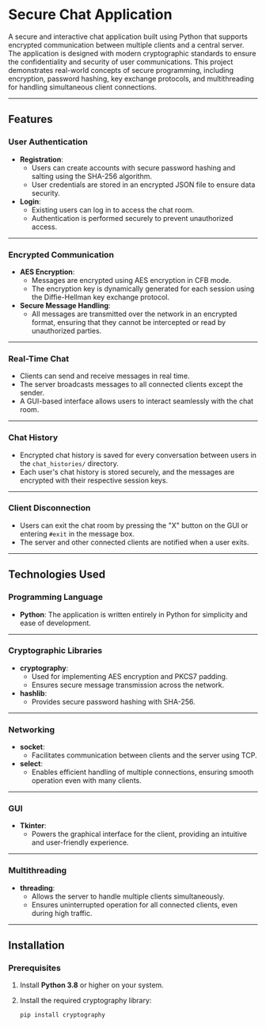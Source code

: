 # Secure Chat Application

A secure and interactive chat application built using Python that supports encrypted communication between multiple clients and a central server. 
The application is designed with modern cryptographic standards to ensure the confidentiality and security of user communications.
This project demonstrates real-world concepts of secure programming, including encryption, password hashing, key exchange protocols, and multithreading for handling simultaneous client connections.

---

## Features

### User Authentication
- **Registration**:
  - Users can create accounts with secure password hashing and salting using the SHA-256 algorithm.
  - User credentials are stored in an encrypted JSON file to ensure data security.
- **Login**:
  - Existing users can log in to access the chat room.
  - Authentication is performed securely to prevent unauthorized access.

---

### Encrypted Communication
- **AES Encryption**:
  - Messages are encrypted using AES encryption in CFB mode.
  - The encryption key is dynamically generated for each session using the Diffie-Hellman key exchange protocol.
- **Secure Message Handling**:
  - All messages are transmitted over the network in an encrypted format, ensuring that they cannot be intercepted or read by unauthorized parties.

---

### Real-Time Chat
- Clients can send and receive messages in real time.
- The server broadcasts messages to all connected clients except the sender.
- A GUI-based interface allows users to interact seamlessly with the chat room.

---

### Chat History
- Encrypted chat history is saved for every conversation between users in the `chat_histories/` directory.
- Each user's chat history is stored securely, and the messages are encrypted with their respective session keys.

---

### Client Disconnection
- Users can exit the chat room by pressing the "X" button on the GUI or entering `#exit` in the message box.
- The server and other connected clients are notified when a user exits.






---



## Technologies Used

### Programming Language
- **Python**: The application is written entirely in Python for simplicity and ease of development.

---

### Cryptographic Libraries
- **cryptography**:
  - Used for implementing AES encryption and PKCS7 padding.
  - Ensures secure message transmission across the network.
- **hashlib**:
  - Provides secure password hashing with SHA-256.

---

### Networking
- **socket**:
  - Facilitates communication between clients and the server using TCP.
- **select**:
  - Enables efficient handling of multiple connections, ensuring smooth operation even with many clients.

---

### GUI
- **Tkinter**:
  - Powers the graphical interface for the client, providing an intuitive and user-friendly experience.

---

### Multithreading
- **threading**:
  - Allows the server to handle multiple clients simultaneously.
  - Ensures uninterrupted operation for all connected clients, even during high traffic.

---

## Installation

### Prerequisites
1. Install **Python 3.8** or higher on your system.
2. Install the required cryptography library:
   
   ```bash
   pip install cryptography

